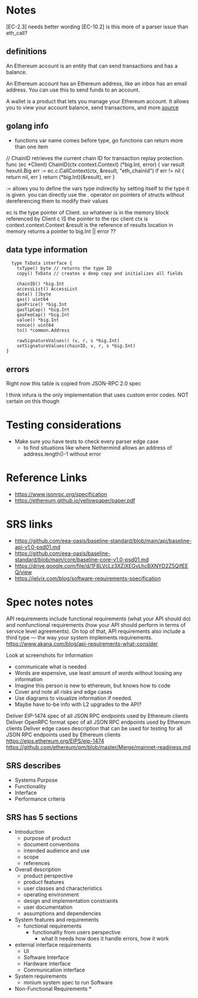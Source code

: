 # Notes

[EC-2.3] needs better wording
[EC-10.2] is this more of a parser issue than eth_call?


## definitions
An Ethereum account is an entity that can send transactions and has a balance.

An Ethereum account has an Ethereum address, like an inbox has an email address. You can use this to send funds to an account.

A wallet is a product that lets you manage your Ethereum account. It allows you to view your account balance, send transactions, and more.[source](https://ethereum.org/en/wallets/#:~:text=Ethereum%20wallets%20are%20applications%20that,transactions%20and%20connect%20to%20applications.&text=Your%20wallet%20is%20only%20a%20tool%20for%20managing%20your%20Ethereum%20account.)

## golang info

* functions var name comes before type, go functions can return more than one item

// ChainID retrieves the current chain ID for transaction replay protection.
func (ec *Client) ChainID(ctx context.Context) (*big.Int, error) {
	var result hexutil.Big
	err := ec.c.CallContext(ctx, &result, "eth_chainId")
	if err != nil {
		return nil, err
	}
	return (*big.Int)(&result), err
}

:= allows you to define the vars type indirectly by setting itself to the type it is given.
you can directly use the . operator on pointers of structs without dereferencing them to modify their values

ec is the type  pointer of Client. so whatever is in the memory block referenced by Client
c IS the pointer to the rpc client
ctx is context.context.Context
&result is the reference of results location in memory
returns a pointer to big.Int || error ??
## data type information 
  
```
  type TxData interface {
	txType() byte // returns the type ID
	copy() TxData // creates a deep copy and initializes all fields

	chainID() *big.Int
	accessList() AccessList
	data() []byte
	gas() uint64
	gasPrice() *big.Int
	gasTipCap() *big.Int
	gasFeeCap() *big.Int
	value() *big.Int
	nonce() uint64
	to() *common.Address

	rawSignatureValues() (v, r, s *big.Int)
	setSignatureValues(chainID, v, r, s *big.Int)
}
```
## errors
Right now this table is copied from JSON-RPC 2.0 spec

I think infura is the only implementation that uses custom error codes. NOT certain on this though

# Testing considerations
* Make sure you have tests to check every parser edge case
  * to find situations like where Nethermind allows an address of address.length()-1 without error 


# Reference Links
* https://www.jsonrpc.org/specification 
* https://ethereum.github.io/yellowpaper/paper.pdf
# SRS links 
* https://github.com/eea-oasis/baseline-standard/blob/main/api/baseline-api-v1.0-psd01.md
* https://github.com/eea-oasis/baseline-standard/blob/main/core/baseline-core-v1.0-psd01.md
* https://drive.google.com/file/d/1F8LVcLz3XZiXEGvLhcBXNYD2Z5QjfEEQ/view
* https://jelvix.com/blog/software-requirements-specification
# Spec notes notes

API requirements include functional requirements (what your API should do) and nonfunctional requirements (how your API should perform in terms of service level agreements). On top of that, API requirements also include a third type — the way your system implements requirements.
https://www.akana.com/blog/api-requirements-what-consider

Look at screenshots for information

* communicate what is needed
* Words are expensive, use least amount of words without loosing any information
* Imagine this person is new to ethereum, but knows how to code  
* Cover and note all risks and edge cases 
* Use diagrams to visualize information if needed.
* Maybe have to-be info with L2 upgrades to the API?


Deliver EIP-1474 spec of all JSON RPC endpoints used by Ethereum clients
Deliver OpenRPC format spec of all JSON RPC endpoints used by Ethereum 
clients
Deliver edge cases description that can be used for testing for all JSON RPC 
endpoints used by Ethereum clients
https://eips.ethereum.org/EIPS/eip-1474
https://github.com/ethereum/pm/blob/master/Merge/mainnet-readiness.md

## SRS describes
* Systems Purpose
* Functionality
* Interface
* Performance criteria

## SRS has 5 sections
* Introduction
  * purpose of product
  * document conventions
  * intended audience and use
  * scope
  * references 
* Overall description
  * product perspective
  * product features
  * user classes and characteristics
  * operating environment
  * design and implementation constraints
  * user documentation
  * assumptions and dependencies
* System features and requirements
  * functional requirements
    * functionality from users perspective 
      * what It needs how does it handle errors, how it work
* external interface requirements
  * UI
  * Software Interface
  * Hardware interface
  * Communication interface
* System requirements
  * minium system spec to run Software
* Non-Functional Requirements
  * 